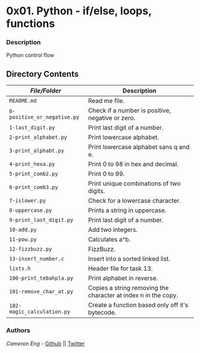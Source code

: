# 0x01. Python - if/else, loops, functions
### Description
Python control flow

## Directory Contents

|   ***File/Folder***    |  **Description**                       |
|---------------|---------------------------------------|
| `README.md` |  Read me file. |
| `0-positive_or_negative.py` | Check if a number is positive, negative or zero. |
| `1-last_digit.py` | Print last digit of a number. |
| `2-print_alphabet.py` | Print lowercase alphabet. |
| `3-print_alphabt.py` | Print lowercase alphabet sans q and e. |
| `4-print_hexa.py` | Print 0 to 98 in hex and decimal. |
| `5-print_comb2.py` | Print 0 to 99. |
| `6-print_comb3.py` | Print unique combinations of two digits. |
| `7-islower.py` | Check for a lowercase character. |
| `8-uppercase.py` | Prints a string in uppercase. |
| `9-print_last_digit.py` | Print last digit of a number. |
| `10-add.py` | Add two integers. |
| `11-pow.py` | Calculates a^b. |
| `12-fizzbuzz.py` | FizzBuzz. |
| `13-insert_number.c` | Insert into a sorted linked list. |
| `lists.h` | Header file for task 13. |
| `100-print_tebahpla.py` | Print alphabet in reverse. |
| `101-remove_char_at.py` | Copies a string removing the character at index n in the copy. |
| `102-magic_calculation.py` | Create a function based only off it's bytecode. |

### Authors
*Cameron Eng* - [Github](https://github.com/c_eng/) || [Twitter](https://twitter.com/c33Eng)
